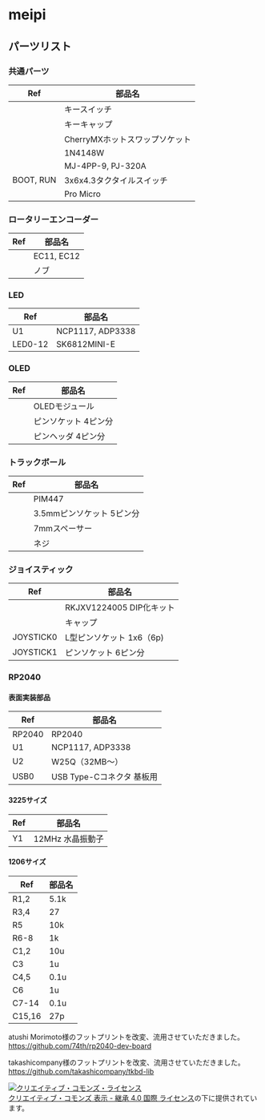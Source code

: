 # meipi

## パーツリスト

### 共通パーツ
|Ref|部品名|
|-|-|
||キースイッチ|
||キーキャップ|
||CherryMXホットスワップソケット|
||1N4148W|
||MJ-4PP-9, PJ-320A|
|BOOT, RUN|3x6x4.3タクタイルスイッチ|
||Pro Micro|

### ロータリーエンコーダー
|Ref|部品名|
|-|-|
||EC11, EC12|
||ノブ|

### LED
|Ref|部品名|
|-|-|
|U1|NCP1117, ADP3338|
|LED0-12|SK6812MINI-E|

### OLED
|Ref|部品名|
|-|-|
||OLEDモジュール|
||ピンソケット 4ピン分|
||ピンヘッダ 4ピン分|

### トラックボール
|Ref|部品名|
|-|-|
||PIM447|
||3.5mmピンソケット 5ピン分|
||7mmスペーサー|
||ネジ|

### ジョイスティック
|Ref|部品名|
|-|-|
||RKJXV1224005 DIP化キット|
||キャップ|
|JOYSTICK0|L型ピンソケット 1x6（6p)|
|JOYSTICK1|ピンソケット 6ピン分|

### RP2040
#### 表面実装部品
|Ref|部品名|
|-|-|
|RP2040|RP2040|
|U1|NCP1117, ADP3338|
|U2|W25Q（32MB〜）|
|USB0|USB Type-Cコネクタ 基板用|

#### 3225サイズ
|Ref|部品名|
|-|-|
|Y1|12MHz 水晶振動子|

#### 1206サイズ
|Ref|部品名|
|-|-|
|R1,2|5.1k|
|R3,4|27|
|R5|10k|
|R6-8|1k|
|C1,2|10u|
|C3|1u|
|C4,5|0.1u|
|C6|1u|
|C7-14|0.1u|
|C15,16|27p|



atushi Morimoto様のフットプリントを改変、流用させていただきました。  
https://github.com/74th/rp2040-dev-board

takashicompany様のフットプリントを改変、流用させていただきました。  
https://github.com/takashicompany/tkbd-lib  
  
<a rel="license" href="http://creativecommons.org/licenses/by-sa/4.0/"><img alt="クリエイティブ・コモンズ・ライセンス" style="border-width:0" src="https://i.creativecommons.org/l/by-sa/4.0/88x31.png" /></a><br /><a rel="license" href="http://creativecommons.org/licenses/by-sa/4.0/">クリエイティブ・コモンズ 表示 - 継承 4.0 国際 ライセンス</a>の下に提供されています。
  
